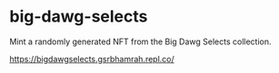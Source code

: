 # big-dawg-selects

Mint a randomly generated NFT from the Big Dawg Selects collection.<br>

https://bigdawgselects.gsrbhamrah.repl.co/
